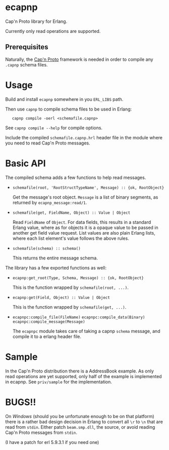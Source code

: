 ecapnp
======

Cap'n Proto library for Erlang.

Currently only read operations are supported.

Prerequisites
-------------

Naturally, the
[Cap'n Proto](http://kentonv.github.io/capnproto/index.html) framework
is needed in order to compile any `.capnp` schema files.


Usage
=====

Build and install `ecapnp` somewhere in you `ERL_LIBS` path.

Then use `capnp` to compile schema files to be used in Erlang:

```
   capnp compile -oerl <schemafile.capnp>
```

See `capnp compile --help` for compile options.

Include the compiled `schemafile.capnp.hrl` header file in the module
where you need to read Cap'n Proto messages.

Basic API
=========

The compiled schema adds a few functions to help read messages.

* `schemafile(root, 'RootStructTypeName', Message) :: {ok, RootObject}`

   Get the message's root object. `Message` is a list of binary
   segments, as returned by `ecapnp_message:read/1`.

* `schemafile(get, FieldName, Object) :: Value | Object`

   Read `FieldName` of `Object`. For data fields, this results in a
   standard Erlang value, where as for objects it is a opaque value to
   be passed in another get field value request. List values are also
   plain Erlang lists, where each list element's value follows the
   above rules.

* `schemafile(schema) :: schema()`

   This returns the entire message schema.

The library has a few exported functions as well:

* `ecapnp:get_root(Type, Schema, Message) :: {ok, RootObject}`

   This is the function wrapped by `schemafile(root, ...)`.

* `ecapnp:get(Field, Object) :: Value | Object`

   This is the function wrapped by `schemafile(get, ...)`.

* `ecapnpc:compile_file(FileName)`
  `ecapnpc:compile_data(Binary)`
  `ecapnpc:compile_message(Message)`

   The `ecapnpc` module takes care of taking a capnp `schema` message,
   and compile it to a erlang header file.

Sample
======

In the Cap'n Proto distribution there is a AddressBook example.
As only read operations are yet supported, only half of the example is
implemented in ecapnp. See `priv/sample` for the implementation.

BUGS!!
======

On *Windows* (should you be unfortunate enough to be on that platform)
there is a rather bad design decision in Erlang to convert all `\r` to
`\n` that are read from `stdin`. Either patch `beam.smp.dll`, the
source, or avoid reading Cap'n Proto messages from `stdin`.

(I have a patch for erl 5.9.3.1 if you need one)
